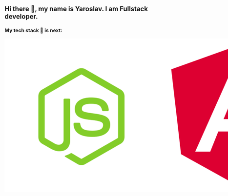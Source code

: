 ## Hi there 👋, my name is Yaroslav. I am Fullstack developer.

### My tech stack 🎨 is next:

<div style="display:flex;">
    <img src="./assets/node.png"/>
    <img src="./assets/angular.png"/>
    <img src="./assets/NgRx.png"/>
    <img src="./assets/nest.png"/>
    <img src="./assets/postgre.png"/>
    <img src="./assets/docker.png"/>
</div>
